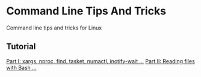 # Command Line Tips And Tricks

Command line tips and tricks for Linux

## Tutorial

[Part I: xargs, nproc, find, tasket, numactl, inotify-wait ...](docs/PartI.md)
[Part II: Reading files with Bash ...](docs/PartII.md)
